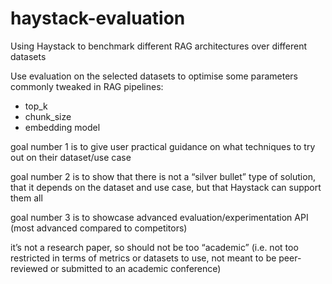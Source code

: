 # haystack-evaluation
Using Haystack to benchmark different RAG architectures over different datasets

Use evaluation on the selected datasets to optimise some parameters commonly tweaked in RAG pipelines:

- top_k
- chunk_size
- embedding model

goal number 1 is to give user practical guidance on what techniques to try out on their dataset/use case

goal number 2 is to show that there is not a “silver bullet” type of solution, that it depends on the dataset and use case, but that Haystack can support them all

goal number 3 is to showcase advanced evaluation/experimentation API (most advanced compared to competitors)

it’s not a research paper, so should not be too “academic” (i.e. not too restricted in terms of metrics or datasets to use, not meant to be peer-reviewed or submitted to an academic conference)